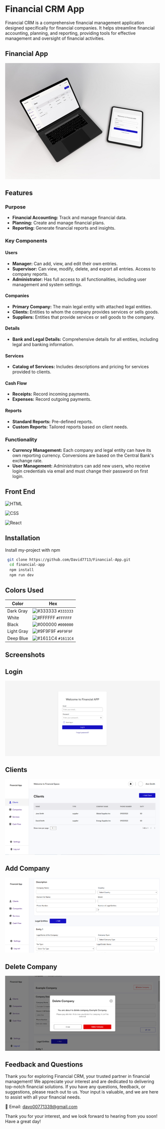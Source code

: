 
# Financial CRM App
Financial CRM is a comprehensive financial management application designed specifically for financial companies. It helps streamline financial accounting, planning, and reporting, providing tools for effective management and oversight of financial activities.

  ##  Financial App
![App Screenshot](https://github.com/David7713/Financial-App/blob/master/src/assets/Screenshots/MainScreenshot.jpg?raw=true)

## Features

### Purpose
- **Financial Accounting:** Track and manage financial data.
- **Planning:** Create and manage financial plans.
- **Reporting:** Generate financial reports and insights.

### Key Components

#### Users
- **Manager:** Can add, view, and edit their own entries.
- **Supervisor:** Can view, modify, delete, and export all entries. Access to company reports.
- **Administrator:** Has full access to all functionalities, including user management and system settings.

#### Companies
- **Primary Company:** The main legal entity with attached legal entities.
- **Clients:** Entities to whom the company provides services or sells goods.
- **Suppliers:** Entities that provide services or sell goods to the company.

#### Details
- **Bank and Legal Details:** Comprehensive details for all entities, including legal and banking information.

#### Services
- **Catalog of Services:** Includes descriptions and pricing for services provided to clients.

#### Cash Flow
- **Receipts:** Record incoming payments.
- **Expenses:** Record outgoing payments.

#### Reports
- **Standard Reports:** Pre-defined reports.
- **Custom Reports:** Tailored reports based on client needs.

### Functionality
- **Currency Management:** Each company and legal entity can have its own reporting currency. Conversions are based on the Central Bank's exchange rate.
- **User Management:** Administrators can add new users, who receive login credentials via email and must change their password on first login.


## Front End



![HTML](https://img.shields.io/badge/-HTML-orange?logo=html5&logoColor=white)

![CSS](https://img.shields.io/badge/-CSS-blue?logo=css3&logoColor=white)

![React](https://img.shields.io/badge/-React-blue?logo=react&logoColor=white)


## Installation

Install my-project with npm

```bash
 git clone https://github.com/David7713/Financial-App.git
  cd financial-app
  npm install
  npm run dev

```
    
## Colors Used

| Color          | Hex                                                                |
| -------------- | ------------------------------------------------------------------ |
| Dark Gray      | ![#333333](https://via.placeholder.com/10/333333?text=+) `#333333` |
| White          | ![#FFFFFF](https://via.placeholder.com/10/FFFFFF?text=+) `#FFFFFF` |
| Black          | ![#000000](https://via.placeholder.com/10/000000?text=+) `#000000` |
| Light Gray     | ![#9F9F9F](https://via.placeholder.com/10/9F9F9F?text=+) `#9F9F9F` |
| Deep Blue      | ![#1611C4](https://via.placeholder.com/10/1611C4?text=+) `#1611C4` |




## Screenshots
  ## Login
![App Screenshot](https://github.com/David7713/Financial-App/blob/master/src/assets/Screenshots/Screenshot_1.png?raw=true)

   ## Clients
![App Screenshot](https://github.com/David7713/Financial-App/blob/master/src/assets/Screenshots/Screenshot_2.png?raw=true)

   ## Add Company
![App Screenshot](https://github.com/David7713/Financial-App/blob/master/src/assets/Screenshots/Screenshot_3.png?raw=true)

   ## Delete Company
  
![App Screenshot](https://github.com/David7713/Financial-App/blob/master/src/assets/Screenshots/Screenshot_4.png?raw=true)



## Feedback and Questions
Thank you for exploring Financial CRM, your trusted partner in financial management! We appreciate your interest and are dedicated to delivering top-notch financial solutions. If you have any questions, feedback, or suggestions, please reach out to us. Your input is valuable, and we are here to assist with all your financial needs.

📧 Email: davo00771339@gmail.com

Thank you for your interest, and we look forward to hearing from you soon! Have a great day!

